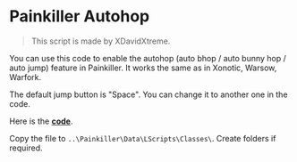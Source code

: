 # Painkiller Autohop

> This script is made by XDavidXtreme.

You can use this code to enable the autohop (auto bhop / auto bunny hop / auto jump) feature in Painkiller. It works the same as in Xonotic, Warsow, Warfork.

The default jump button is "Space". You can change it to another one in the code.

Here is the [**code**](https://github.com/t3r6/pkdocs/blob/main/code/david/CPlayer.lua).

Copy the file to `..\Painkiller\Data\LScripts\Classes\`. Create folders if required.
